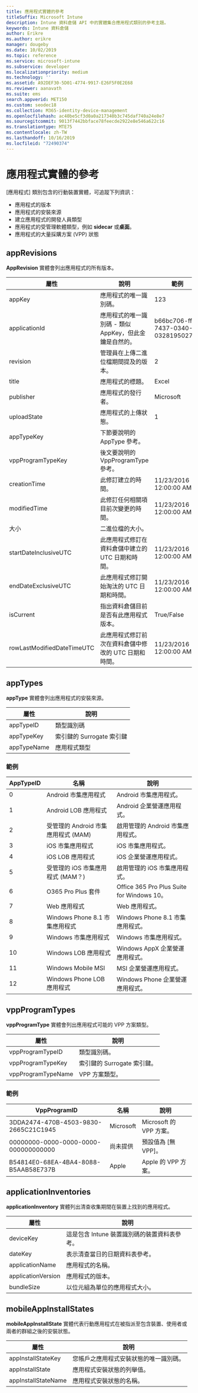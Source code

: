 ```yaml
---
title: 應用程式實體的參考
titleSuffix: Microsoft Intune
description: Intune 資料倉儲 API 中的實體集合應用程式類別的參考主題。
keywords: Intune 資料倉儲
author: Erikre
ms.author: erikre
manager: dougeby
ms.date: 10/02/2019
ms.topic: reference
ms.service: microsoft-intune
ms.subservice: developer
ms.localizationpriority: medium
ms.technology: ''
ms.assetid: A92DEF30-5D01-4774-9917-E26F5F0E2E68
ms.reviewer: aanavath
ms.suite: ems
search.appverid: MET150
ms.custom: seodec18
ms.collection: M365-identity-device-management
ms.openlocfilehash: ac40be5cf3d0a0a217340b3c745daf740a24e8e7
ms.sourcegitcommit: 9013f7442bbface78feecde2922e8e546a622c16
ms.translationtype: MTE75
ms.contentlocale: zh-TW
ms.lasthandoff: 10/16/2019
ms.locfileid: "72490374"
---
```

# <a name="reference-for-application-entities"></a>應用程式實體的參考

[應用程式]  類別包含的行動裝置實體，可追蹤下列資訊：

- 應用程式的版本
- 應用程式的安裝來源
- 建立應用程式的開發人員類型
- 應用程式的受管理軟體類型，例如 **sidecar** 或**桌面**。
- 應用程式的大量採購方案 (VPP) 狀態

## <a name="apprevisions"></a>appRevisions

**AppRevision** 實體會列出應用程式的所有版本。

| 屬性  | 說明 | 範例 |
|---------|------------|--------|
| appKey |應用程式的唯一識別碼。 |123 |
| applicationId |應用程式的唯一識別碼 - 類似 AppKey，但此金鑰是自然的。 |b66bc706-ffff-7437-0340-032819502773 |
| revision |管理員在上傳二進位檔期間提及的版本。 |2 |
| title |應用程式的標題。 |Excel |
| publisher |應用程式的發行者。 |Microsoft |
| uploadState |應用程式的上傳狀態。 |1 |
| appTypeKey |下節要說明的 AppType 參考。 | |
| vppProgramTypeKey |後文要說明的 VppProgramType 參考。 | |
| creationTime |此修訂建立的時間。 |11/23/2016 12:00:00 AM |
| modifiedTime |此修訂任何相關項目前次變更的時間。 |11/23/2016 12:00:00 AM |
| 大小 |二進位檔的大小。 | |
| startDateInclusiveUTC |此應用程式修訂在資料倉儲中建立的 UTC 日期和時間。 |11/23/2016 12:00:00 AM |
| endDateExclusiveUTC |此應用程式修訂開始淘汰的 UTC 日期和時間。 |11/23/2016 12:00:00 AM |
| isCurrent |指出資料倉儲目前是否有此應用程式版本。 |True/False |
| rowLastModifiedDateTimeUTC |此應用程式修訂前次在資料倉儲中修改的 UTC 日期和時間。 |11/23/2016 12:00:00 AM |

## <a name="apptypes"></a>appTypes

**appType** 實體會列出應用程式的安裝來源。

| 屬性  | 說明 |
|---------|------------|
| appTypeID |類型識別碼 |
| appTypeKey |索引鍵的 Surrogate 索引鍵 |
| appTypeName |應用程式類型 |

### <a name="example"></a>範例

| AppTypeID  | 名稱 | 說明 |
|---------|------------|--------|
| 0 |Android 市集應用程式 | Android 市集應用程式。 |
| 1 |Android LOB 應用程式 | Android 企業營運應用程式。 |
| 2 |受管理的 Android 市集應用程式 (MAM) | 啟用管理的 Android 市集應用程式。 |
| 3 |iOS 市集應用程式 | iOS 市集應用程式。 |
| 4 |iOS LOB 應用程式 | iOS 企業營運應用程式。 |
| 5 |受管理的 iOS 市集應用程式 (MAM？) | 啟用管理的 iOS 市集應用程式。 |
| 6 |O365 Pro Plus 套件 | Office 365 Pro Plus Suite for Windows 10。 |
| 7 |Web 應用程式 | Web 應用程式。 |
| 8 |Windows Phone 8.1 市集應用程式 | Windows Phone 8.1 市集應用程式。 |
| 9 |Windows 市集應用程式 | Windows 市集應用程式。 |
| 10 |Windows LOB 應用程式 | Windows AppX 企業營運應用程式。 |
| 11 |Windows Mobile MSI | MSI 企業營運應用程式。 |
| 12 |Windows Phone LOB 應用程式 | Windows Phone 企業營運應用程式。 |


## <a name="vppprogramtypes"></a>vppProgramTypes

**vppProgramType** 實體會列出應用程式可能的 VPP 方案類型。

| 屬性  | 說明 |
|---------|------------|
| vppProgramTypeID | 類型識別碼。 |
| vppProgramTypeKey | 索引鍵的 Surrogate 索引鍵。 |
| vppProgramTypeName | VPP 方案類型。 |

### <a name="example"></a>範例

| VppProgramID  | 名稱 | 說明 |
|---------|------------|--------|
| 3DDA2474-470B-4503-9830-2665C21C1945 | Microsoft | Microsoft 的 VPP 方案。 |
| 00000000-0000-0000-0000-000000000000 | 尚未提供 | 預設值為 [無 VPP]。 |
| B54814E0-68EA-4BA4-8088-B5AAB58E737B | Apple | Apple 的 VPP 方案。 |



## <a name="applicationinventories"></a>applicationInventories

**applicationInventory** 實體列出清查收集期間在裝置上找到的應用程式。

| 屬性  | 說明 |
|---------|------------|
| deviceKey | 這是包含 Intune 裝置識別碼的裝置資料表參考。 |
| dateKey | 表示清查當日的日期資料表參考。 |
| applicationName | 應用程式的名稱。 |
| applicationVersion | 應用程式的版本。 |
| bundleSize | 以位元組為單位的應用程式大小。 |

## <a name="mobileappinstallstates"></a>mobileAppInstallStates

**mobileAppInstallState** 實體代表行動應用程式在被指派至包含裝置、使用者或兩者的群組之後的安裝狀態。

| 屬性 | 說明 |
|---|---|
| appInstallStateKey | 您帳戶之應用程式安裝狀態的唯一識別碼。 |
| appInstallState | 應用程式安裝狀態的列舉值。 |
| appInstallStateName | 應用程式安裝狀態的名稱。 |



